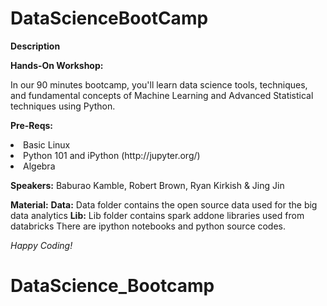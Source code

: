 # DataScienceBootCamp

<p><b>Description</b>

<p><b>Hands-On Workshop:</b>  
<p>In our 90 minutes bootcamp, you'll learn data science tools, techniques, and fundamental concepts of Machine Learning and Advanced Statistical techniques using Python.

<p><b>Pre-Reqs:</b>
<li> Basic Linux
<li> Python 101 and iPython (http://jupyter.org/)
<li> Algebra

<p><b>Speakers:</b> Baburao Kamble, Robert Brown, Ryan Kirkish & Jing Jin

<p><b>Material:</b>
<b>Data:</b> Data folder contains the open source data used for the big data analytics
<b>Lib:</b> Lib folder contains spark addone libraries used from databricks
There are ipython notebooks and python source codes. 

<i>Happy Coding!</i>
# DataScience_Bootcamp
